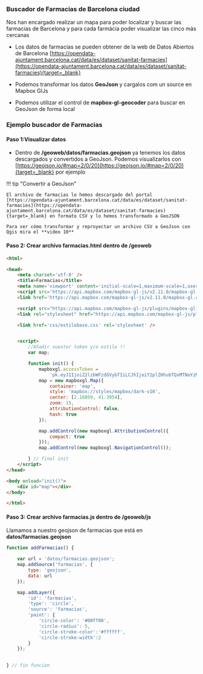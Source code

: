 

 




    
### Buscador de Farmacias de Barcelona ciudad

Nos han encargado realizar un mapa para poder localizar y buscar las farmacias de Barcelona y para cada farmácia poder visualizar las cinco más cercanas

- Los datos de farmacias se pueden obtener de la web de Datos Abiertos de Barcelona [https://opendata-ajuntament.barcelona.cat/data/es/dataset/sanitat-farmacies](https://opendata-ajuntament.barcelona.cat/data/es/dataset/sanitat-farmacies){target=_blank} 

- Podemos transformar los datos  **GeoJson** y cargalos com un source en Mapbox GlJs

- Podemos utilizar el control de **mapbox-gl-geocoder** para buscar en GeoJson de forma local

    
### Ejemplo buscador de Farmacias

#### Paso 1:Visualizar datos 
      
 *  Dentro de **/geoweb/datos/farmacias.geojson** ya tenemos los datos descargados y convertidos a GeoJson. Podemos visualizarlos con [https://geojson.io/#map=2/0/20](https://geojson.io/#map=2/0/20){target=_blank} por ejemplo

!!! tip "Convertir a GeoJson"

    El archivo de farmacias lo hemos descargado del portal [https://opendata-ajuntament.barcelona.cat/data/es/dataset/sanitat-farmacies](https://opendata-ajuntament.barcelona.cat/data/es/dataset/sanitat-farmacies){target=_blank} en formato CSV y lo hemos transformado a GeoJSON

    Para ver cómo transformar y reproyectar un archivo CSV a GeoJson con Qgis mira el **video 10**


#### Paso 2: Crear archivo farmacias.html dentro de /geoweb

```html
<html>

<head>
    <meta charset='utf-8' />
    <title>Farmacias</title>
    <meta name='viewport' content='initial-scale=1,maximum-scale=1,user-scalable=no' />
    <script src='https://api.mapbox.com/mapbox-gl-js/v2.11.0/mapbox-gl.js'></script>
    <link href='https://api.mapbox.com/mapbox-gl-js/v2.11.0/mapbox-gl.css' rel='stylesheet' />

    <script src="https://api.mapbox.com/mapbox-gl-js/plugins/mapbox-gl-geocoder/v5.0.0/mapbox-gl-geocoder.min.js"></script>
    <link rel="stylesheet" href="https://api.mapbox.com/mapbox-gl-js/plugins/mapbox-gl-geocoder/v5.0.0/mapbox-gl-geocoder.css" type="text/css">

    <link href='css/estilobase.css' rel='stylesheet' />


    <script>
        //Añadir vuestor token y/o estilo !!
        var map;

        function init() {
            mapboxgl.accessToken =
                'pk.eyJ1IjoiZ2lzbWFzdGVybTIiLCJhIjoiY2plZHhubTQxMTNoYzMza3Rqa3kxYTdrOCJ9.53B1E6mKD_EQOVb2Y0-SsA';
            map = new mapboxgl.Map({
                container: 'map',
                style: 'mapbox://styles/mapbox/dark-v10',
                center: [2.16859, 41.3954],
                zoom: 15,
                attributionControl: false,
                hash: true
            });

            map.addControl(new mapboxgl.AttributionControl({
                compact: true
            }));
            map.addControl(new mapboxgl.NavigationControl());

        } // final init
    </script>
</head>

<body onload="init()">
    <div id="map"></div>
</body>

</html>
```


#### Paso 3: Crear archivo farmacias.js dentro de /geoweb/js

Llamamos a nuestro geojson de farmacias que está en **datos/farmacias.geojson**

```javascript
function addFarmacias() {

    var url = 'datos/farmacias.geojson';
    map.addSource('farmacias', {
        type: 'geojson',
        data: url
    });

    map.addLayer({
        'id': 'farmacias',
        'type': 'circle',
        'source': 'farmacias',
        'paint': {
            'circle-color': '#00ff00',
            'circle-radius': 5,
            'circle-stroke-color':'#ffffff',
            'circle-stroke-width':2
        }
    });

    
} // fin funcion

```

 <!--


 * Abrimos archivo **mapabase.html** y guardamos como *File->Save as* **farmacias.html**
 * Añadimos un titulo y la función  inicial **initMapaFarmacias()** de nuestro proyecto
* Llamamos a la función **initMapaFarmacias()** en el body onLoad
 ``` html hl_lines="3 14 15 16 17 18 22"
    <html lang="es">
    <head>
        <title>Farmacias</title>
        <meta charset="utf-8" />
        <meta name="viewport" content="width=device-width, initial-scale=1.0" />
        <meta name="author" content="autor" />
        <meta name="description" content="descripción página" />
        <meta name="robots" content="index,follow" />
        <link rel="stylesheet" href="https://unpkg.com/leaflet@1.7.1/dist/leaflet.css" />
        <script src="https://unpkg.com/leaflet@1.7.1/dist/leaflet.js"></script>

        <link rel="stylesheet" href="css/estilobase.css" />
        <script src="js/mapabase.js"></script>
        <script>       
            function initMapaFarmacias(){
                init();              
            }         
        </script>

    </head>

    <body onLoad="initMapaFarmacias()">
        <div id="map"> </div>
    </body>

    </html>

 ```
#### Paso 3:Añadir plugin

 * Añadimos Plugins al proyecto

   >Podemos descargar plugins del directorio **/dist** y guardarlos en nuestros directorios **/js** o **/css**

   >También podemos utilizar la URL directamente (**nuestro caso**)

``` html hl_lines="12"

<html lang="es">
    <head>
        <title>Farmacias</title>
        <meta charset="utf-8" />
        <meta name="viewport" content="width=device-width, initial-scale=1.0" />
        <meta name="author" content="autor" />
        <meta name="description" content="descripción página" />
        <meta name="robots" content="index,follow" />
        <link rel="stylesheet" href="https://unpkg.com/leaflet@1.7.1/dist/leaflet.css" />
        <script src="https://unpkg.com/leaflet@1.7.1/dist/leaflet.js"></script>

        <script src="https://calvinmetcalf.github.io/leaflet-ajax/dist/leaflet.ajax.js"></script>

        <link rel="stylesheet" href="css/estilobase.css" />
        <script src="js/mapabase.js"></script>
        <script>       
            function initMapaFarmacias(){
                init();              
            }         
        </script>

    </head>

    <body onLoad="initMapaFarmacias()">
        <div id="map"> </div>
    </body>

    </html>

``` 


#### Paso 4:Cargamos GeoJson Farmacias

 * Miramos documentación Leaflet-Ajax plugin https://github.com/calvinmetcalf/leaflet-ajax
 * Miramos referencia L.Geojson https://leafletjs.com/reference-1.7.1.html#geojson
 * Dentro de nuestro directorio **/geoweb/js/** creamos el archivo **farmacias.js**    

``` javascript
var layerFarmacias;
var urlFarmacias = "datos/farmacias.geojson";

function addDatosFarmacias() {

        layerFarmacias  = new L.GeoJSON.AJAX(urlFarmacias, {
            onEachFeature: function (feature, layer) {
                popupContent = "<b>" + feature.properties.EQUIPAMENT + "</b>"+
                "<br>" + feature.properties.TIPUS_VIA +
                ". " + feature.properties.NOM_CARRER +
                " " + feature.properties.NUM_CARRER_1 + "</b>";
                layer.bindPopup(popupContent);
            },
            pointToLayer: function (feature, latlng) {
                return L.circleMarker(latlng, {
                    radius: 6,
                    fillColor: "#00ff00",
                    color: "#ffffff",
                    weight: 3,
                    opacity: 1,
                    fillOpacity: 0.8
                });
            }
        }).addTo(map);

        map.setView([41.399733,2.168598],13);
        // controlCapas.addOverlay(layerFarmacias,"Farmacias");

}//fin funcion

```


#### Paso 5:

* Añadimos **farmacias.js** al archivo **farmacias.html**
* Llamamos funcion **addDatosFarmacias()**

``` html hl_lines="16 20"
<html lang="es">
    <head>
        <title>Farmacias</title>
        <meta charset="utf-8" />
        <meta name="viewport" content="width=device-width, initial-scale=1.0" />
        <meta name="author" content="autor" />
        <meta name="description" content="descripción página" />
        <meta name="robots" content="index,follow" />
        <link rel="stylesheet" href="https://unpkg.com/leaflet@1.7.1/dist/leaflet.css" />
        <script src="https://unpkg.com/leaflet@1.7.1/dist/leaflet.js"></script>

        <script src="https://calvinmetcalf.github.io/leaflet-ajax/dist/leaflet.ajax.js"></script>

        <link rel="stylesheet" href="css/estilobase.css" />
        <script src="js/mapabase.js"></script>
        <script src="js/farmacias.js"></script>
        <script>       
            function initMapaFarmacias(){
                init();  
                addDatosFarmacias();            
            }         
        </script>

    </head>

    <body onLoad="initMapaFarmacias()">
        <div id="map"> </div>
    </body>

    </html>
```

* Visualizamos mapa
![alt text](img/leaflet-farmacias0.png "leaflet-farmacias0.png")


#### Paso 6:Añadir opción para buscar Farmacias

 * Miramos documentación Leaflet-Search plugin https://github.com/stefanocudini/leaflet-search
 * Añadimos URL plugin

```html hl_lines="14 15"
<html lang="es">
    <head>
        <title>Farmacias</title>
        <meta charset="utf-8" />
        <meta name="viewport" content="width=device-width, initial-scale=1.0" />
        <meta name="author" content="autor" />
        <meta name="description" content="descripción página" />
        <meta name="robots" content="index,follow" />
        <link rel="stylesheet" href="https://unpkg.com/leaflet@1.7.1/dist/leaflet.css" />
        <script src="https://unpkg.com/leaflet@1.7.1/dist/leaflet.js"></script>
     
        <script src="https://calvinmetcalf.github.io/leaflet-ajax/dist/leaflet.ajax.js"></script>

        <script src="https://labs.easyblog.it/maps/leaflet-search/src/leaflet-search.js"></script>
        <link rel="stylesheet" href="https://labs.easyblog.it/maps/leaflet-search/src/leaflet-search.css" />

        <link rel="stylesheet" href="css/estilobase.css" />
        <script src="js/mapabase.js"></script>
        <script src="js/farmacias.js"></script>
        <script>       
            function initMapaFarmacias(){
                init();  
                addDatosFarmacias();            
            }         
        </script>

    </head>

    <body onLoad="initMapaFarmacias()">
        <div id="map"> </div>
    </body>

    </html>
```

 * Añadimos el control dentro de la función **addDatosFarmacias()** de  **farmacias.js** 


``` javascript hl_lines="29 30 31 32 33 34 35 36 37 38 39 40 41 42"
var layerFarmacias;
var urlFarmacias = "datos/farmacias.geojson";

function addDatosFarmacias() {

        layerFarmacias  = new L.GeoJSON.AJAX(urlFarmacias, {
            onEachFeature: function (feature, layer) {
                popupContent = "<b>" + feature.properties.EQUIPAMENT + "</b>"+
                "<br>" + feature.properties.TIPUS_VIA +
                ". " + feature.properties.NOM_CARRER +
                " " + feature.properties.NUM_CARRER_1 + "</b>";
                layer.bindPopup(popupContent);
            },
            pointToLayer: function (feature, latlng) {
                return L.circleMarker(latlng, {
                    radius: 6,
                    fillColor: "#00ff00",
                    color: "#ffffff",
                    weight: 3,
                    opacity: 1,
                    fillOpacity: 0.8
                });
            }
        }).addTo(map);

        map.setView([41.399733,2.168598],13);
        // controlCapas.addOverlay(layerFarmacias,"Farmacias");

        var searchControl = new L.Control.Search({
            layer: layerFarmacias,
            initial:false,
            propertyName: 'EQUIPAMENT',
            circleLocation: true,
            moveToLocation: function (latlng) {
                map.setView(latlng, 17);
            }
        });

        searchControl.on('search:locationfound', function(e) {
            e.layer.openPopup();
        });
        map.addControl(searchControl);

} //fin funcion

```

 * Probamos visor y buscamos farmácias

 ![alt text](img/farmacias2.png "farmacias")

#### Paso 7: ¿Añadimos el plugin de Cluster?

Este es uno de lo plugins más utilizados en Leaflet

* Miramos documentación [https://github.com/Leaflet/Leaflet.markercluster](https://github.com/Leaflet/Leaflet.markercluster){target=_blank}


 * Añadimos URL plugin

```html hl_lines="17 18 19"
<html lang="es">
    <head>
        <title>Farmacias</title>
        <meta charset="utf-8" />
        <meta name="viewport" content="width=device-width, initial-scale=1.0" />
        <meta name="author" content="autor" />
        <meta name="description" content="descripción página" />
        <meta name="robots" content="index,follow" />
        <link rel="stylesheet" href="https://unpkg.com/leaflet@1.7.1/dist/leaflet.css" />
        <script src="https://unpkg.com/leaflet@1.7.1/dist/leaflet.js"></script>
     
        <script src="https://calvinmetcalf.github.io/leaflet-ajax/dist/leaflet.ajax.js"></script>

        <script src="https://labs.easyblog.it/maps/leaflet-search/src/leaflet-search.js"></script>
        <link rel="stylesheet" href="https://labs.easyblog.it/maps/leaflet-search/src/leaflet-search.css" />

        <link rel="stylesheet" href="https://unpkg.com/leaflet.markercluster@1.4.1/dist/MarkerCluster.css" />
        <link rel="stylesheet" href="https://unpkg.com/leaflet.markercluster@1.4.1/dist/MarkerCluster.Default.css" />
        <script src="https://unpkg.com/leaflet.markercluster@1.4.1/dist/leaflet.markercluster.js"></script>


        <link rel="stylesheet" href="css/estilobase.css" />
        <script src="js/mapabase.js"></script>
        <script src="js/farmacias.js"></script>
        <script>       
            function initMapaFarmacias(){
                init();  
                addDatosFarmacias();            
            }         
        </script>

    </head>

    <body onLoad="initMapaFarmacias()">
        <div id="map"> </div>
    </body>

    </html>
```

* Añadimos la capa dentro de la función **addDatosFarmacias()** de  **farmacias.js** 



``` javascript hl_lines="6 17 30 32"
var layerFarmacias;
var urlFarmacias = "datos/farmacias.geojson";

function addDatosFarmacias() {

        var puntosCluster = L.markerClusterGroup();

        layerFarmacias  = new L.GeoJSON.AJAX(urlFarmacias, {
            onEachFeature: function (feature, layer) {
                popupContent = "<b>" + feature.properties.EQUIPAMENT + "</b>"+
                "<br>" + feature.properties.TIPUS_VIA +
                ". " + feature.properties.NOM_CARRER +
                " " + feature.properties.NUM_CARRER_1 + "</b>";
                layer.bindPopup(popupContent);
            },
            pointToLayer: function (feature, latlng) {
                puntosCluster.addLayer(L.marker(latlng));
                return L.circleMarker(latlng, {
                    radius: 6,
                    fillColor: "#00ff00",
                    color: "#ffffff",
                    weight: 3,
                    opacity: 1,
                    fillOpacity: 0.8
                });
            }
        }).addTo(map);

        map.setView([41.399733,2.168598],13);
        controlCapas.addOverlay(layerFarmacias,"Farmacias");

        controlCapas.addOverlay(puntosCluster,"Cluster");

        var searchControl = new L.Control.Search({
            layer: layerFarmacias,
            initial:false,
            propertyName: 'EQUIPAMENT',
            circleLocation: true,
            moveToLocation: function (latlng) {
                map.setView(latlng, 17);
            }
        });

        searchControl.on('search:locationfound', function(e) {
            e.layer.openPopup();
        });
        map.addControl(searchControl);
       

} //fin funcion

```

* Probamos visualización
![alt text](img/farmacias3.png "farmacias")

!!! success "¿Subimos el ejemplo al GitHub?"
    Acordaros tambiés de actualizar index.html
	
	```bash

		git pull
        git add .
        git commit -m "ejemplos leaflet"
        git push origin main

	```    

!!! tip "Soluciones sesion 2"
    Visualizar [https://gis-master-m2.github.io/geoweb/](https://gis-master-m2.github.io/geoweb/){target=_blank}

    Descargar [https://github.com/gis-master-m2/geoweb/archive/main.zip](https://github.com/gis-master-m2/geoweb/archive/main.zip){target=_blank}


### Anexos 

#### Ejemplos de GeoJSONs con plugin GeoJSON AJAX

> diferentes formas de trabajar con GeoJSONs y el plugin de GeoJSON.AJAX

!!! example "GeoJson por defecto"

    ```javascript

      var comarcasPoligonoDefault = new L.GeoJSON.AJAX('datos/comarcas.geojson').addTo(map);

      var farmaciasPuntoDefault = new L.GeoJSON.AJAX('datos/farmacias.geojson').addTo(map);

      var carrilsBiciLineaDefault = new L.GeoJSON.AJAX('datos/carrils-bici.geojson').addTo(map);

    
            
    ```

!!! example "GeoJson con estilos"

    ```javascript

    var comarcasPoligonoStyle = new L.GeoJSON.AJAX('datos/comarcas.geojson', {
                    style: function (feature) {
                        return {

                            fillColor: "#fab81e",
                            color: "#ffffff",
                            weight: 2,
                            opacity: 1,
                            fillOpacity: 0.5
                        }
                    }
                }).addTo(map);
      var farmaciasPuntoStyle = new L.GeoJSON.AJAX('datos/farmacias.geojson', {

                pointToLayer: function (feature, latlng) {
                    return L.circleMarker(latlng, {
                        radius: 6,
                        fillColor: "#00ff00",
                        color: "#ffffff",
                        weight: 3,
                        opacity: 1,
                        fillOpacity: 0.8
                    })
                }
            }).addTo(map);

            var carrilsBiciLineaStyle = new L.GeoJSON.AJAX('datos/carrils-bici.geojson', {
                style: function (feature) {
                    return {
                        color: "#d607f2",
                        weight: 6
                    }
                }
            }).addTo(map);

    ```   

!!! example "GeoJson con estilos y Popups"

    ```javascript

    var comarcasPoligonoStylePop = new L.GeoJSON.AJAX('datos/comarcas.geojson', {
                style: function (feature) {
                    return {

                        fillColor: "#fab81e",
                        color: "#ffffff",
                        weight: 2,
                        opacity: 1,
                        fillOpacity: 0.5
                    }
                },
                    onEachFeature: function (feature, layer) {
                        popupContentPol = "<b>" + feature.properties.NOM + "</b>";
                        layer.bindPopup(popupContentPol);
                    },
                
            }).addTo(map);


            var farmaciasPuntoStylePop = new L.GeoJSON.AJAX('datos/farmacias.geojson', {

                pointToLayer: function (feature, latlng) {
                    return L.circleMarker(latlng, {
                        radius: 6,
                        fillColor: "#00ff00",
                        color: "#ffffff",
                        weight: 3,
                        opacity: 1,
                        fillOpacity: 0.8
                    })
                },
                onEachFeature: function (feature, layer) {
                    popupContentP = "<b>" + feature.properties.EQUIPAMENT + "</b>";
                    layer.bindPopup(popupContentP);
                },
            }).addTo(map);

            var carrilsBiciLineaStylePop = new L.GeoJSON.AJAX('datos/carrils-bici.geojson', {
                style: function (feature) {
                    return {
                        color: "#d607f2",
                        weight: 6
                    }
                },
                onEachFeature: function (feature, layer) {
                    popupContentL = "<b>" + feature.properties.TOOLTIP + "</b>";
                    layer.bindPopup(popupContentL);
                },
            }).addTo(map);
            
    ```   
 
!!! example "GeoJson remoto"

    ```javascript

      var rivers = new L.GeoJSON.AJAX(
        'https://raw.githubusercontent.com/nvkelso/natural-earth-vector/master/geojson/ne_10m_rivers_europe.geojson', {
            
            style: function (feature) {
                return {
                    color: "#00ffe1",
                    weight: 6
                }
            },
        }).addTo(map);

             
    ```

 -->




 
